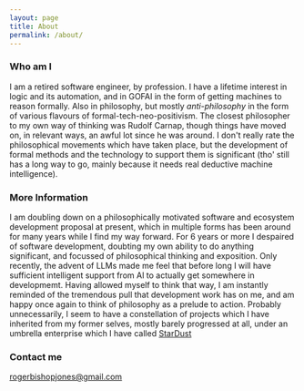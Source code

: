 ```yaml
---
layout: page
title: About
permalink: /about/
---
```


### Who am I

I am a retired software engineer, by profession.
I have a lifetime interest in logic and its automation, and in GOFAI in the form of getting machines to reason formally.
Also in philosophy, but mostly _anti-philosophy_ in the form of various flavours of formal-tech-neo-positivism.
The closest philosopher to my own way of thinking was Rudolf Carnap, though things have moved on, in relevant ways, an awful lot since he was around.
I don't really rate the philosophical movements which have taken place, but the development of formal methods and the technology to support them is significant (tho' still has a long way to go, mainly because it needs real deductive machine intelligence).

### More Information

I am doubling down on a philosophically motivated software and ecosystem development proposal at present, which in multiple forms has been around for many years while I find my way forward.
For 6 years or more I despaired of software development, doubting my own ability to do anything significant, and focussed of philosophical thinking and exposition.  Only recently, the advent of LLMs made me feel that before long I will have sufficient intelligent support from AI to actually get somewhere in developmemt.  Having allowed myself to think that way, I am instantly reminded of the tremendous pull that development work has on me, and am happy once again to think of philosophy as a prelude to action.
Probably unnecessarily, I seem to have a constellation of projects which I have inherited from my former selves, mostly barely progressed at all, under an umbrella enterprise which I have called [StarDust](http://rbjones.github.io/StarDust)

### Contact me

[rogerbishopjones@gmail.com](mailto:rogerbishopjones@gmail.com)
